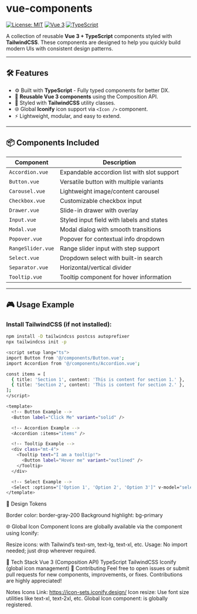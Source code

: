 # vue-components

[![License: MIT](https://img.shields.io/badge/license-MIT-blue.svg)](LICENSE) 
[![Vue 3](https://img.shields.io/badge/Vue-3.x-brightgreen.svg)](https://v3.vuejs.org/) 
[![TypeScript](https://img.shields.io/badge/TypeScript-Strict-blue.svg)](https://www.typescriptlang.org/)

A collection of reusable **Vue 3 + TypeScript** components styled with **TailwindCSS**. These components are designed to help you quickly build modern UIs with consistent design patterns.

---

## 🛠 Features

- ⚙️ Built with **TypeScript** - Fully typed components for better DX.
- 🧩 **Reusable Vue 3 components** using the Composition API.
- 🎨 Styled with **TailwindCSS** utility classes.
- 🌐 Global **Iconify** icon support via `<Icon />` component.
- ⚡ Lightweight, modular, and easy to extend.

---

## 📦 Components Included

| Component         | Description                                 |
|-------------------|---------------------------------------------|
| `Accordion.vue`   | Expandable accordion list with slot support |
| `Button.vue`      | Versatile button with multiple variants     |
| `Carousel.vue`    | Lightweight image/content carousel          |
| `Checkbox.vue`    | Customizable checkbox input                 |
| `Drawer.vue`      | Slide-in drawer with overlay                |
| `Input.vue`       | Styled input field with labels and states   |
| `Modal.vue`       | Modal dialog with smooth transitions        |
| `Popover.vue`     | Popover for contextual info dropdown        |
| `RangeSlider.vue` | Range slider input with step support        |
| `Select.vue`      | Dropdown select with built-in search        |
| `Separator.vue`   | Horizontal/vertical divider                 |
| `Tooltip.vue`     | Tooltip component for hover information     |

---

## 🎮 Usage Example

### Install TailwindCSS (if not installed):

```bash
npm install -D tailwindcss postcss autoprefixer
npx tailwindcss init -p
```

```bash
<script setup lang="ts">
import Button from '@/components/Button.vue';
import Accordion from '@/components/Accordion.vue';

const items = [
  { title: 'Section 1', content: 'This is content for section 1.' },
  { title: 'Section 2', content: 'This is content for section 2.' },
];
</script>

<template>
  <!-- Button Example -->
  <Button label="Click Me" variant="solid" />

  <!-- Accordion Example -->
  <Accordion :items="items" />

  <!-- Tooltip Example -->
  <div class="mt-4">
    <Tooltip text="I am a tooltip!">
      <Button label="Hover me" variant="outlined" />
    </Tooltip>
  </div>

  <!-- Select Example -->
  <Select :options="['Option 1', 'Option 2', 'Option 3']" v-model="selectedOption" />
</template>
```

🎨 Design Tokens

Border color: border-gray-200
Background highlight: bg-primary

🌐 Global Icon Component
Icons are globally available via the <Icon /> component using Iconify:

<Icon icon="mdi:home" class="text-xl text-gray-600" />
Resize icons: with Tailwind’s text-sm, text-lg, text-xl, etc.
Usage: No import needed; just drop <Icon /> wherever required.


🧩 Tech Stack
Vue 3 (Composition API)
TypeScript
TailwindCSS
Iconify (global icon management)
🤝 Contributing
Feel free to open issues or submit pull requests for new components, improvements, or fixes. Contributions are highly appreciated!

Notes
Icons Link: https://icon-sets.iconify.design/
Icon resize: Use font size utilities like text-xl, text-2xl, etc.
Global Icon component: <Icon icon="mdi:home" /> is globally registered.
